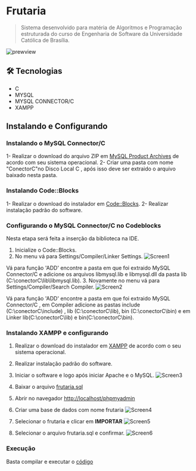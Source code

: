 # Frutaria

> Sistema desenvolvido para matéria de Algoritmos e Programação estruturada do curso de Engenharia de Software da Universidade Católica de Brasília.

![prewview](https://cdn.discordapp.com/attachments/973629987192184952/1121133935347368016/image.png)

## 🛠 Tecnologias

  - C
  - MYSQL
  - MYSQL CONNECTOR/C  
  - XAMPP
  
## Instalando e Configurando

### Instalando o MySQL Connector/C
1- Realizar o download do arquivo ZIP em [MySQL Product Archives](https://downloads.mysql.com/archives/c-c/) de acordo com seu sistema operacional.
2- Criar uma pasta com nome "ConectorC"no Disco Local C , após isso deve ser extraido o arquivo baixado nesta pasta.

### Instalando Code::Blocks
1- Realizar o download do instalador em [Code::Blocks](https://www.codeblocks.org/downloads/binaries/).
2- Realizar instalação padrão do software.

### Configurando o MySQL Connector/C no Codeblocks
Nesta etapa será feita a inserção da biblioteca na IDE.

1. Inicialize o Code::Blocks.
2. No menu vá para Settings/Compiler/Linker Settings.
![Screen1](https://cdn.discordapp.com/attachments/982291225283551262/1034524002951106640/unknown.png)

Vá para função 'ADD' encontre a pasta em que foi extraido MySQL Connector/C e adicione os arquivos libmysql.lib e libmysql.dll da pasta lib (C:\conectorC\lib\libmysql.lib).
3. Novamente no menu vá para Settings/Compiler/Search Compiler.
![Screen2](https://media.discordapp.net/attachments/982291225283551262/1034529264286044221/unknown.png?width=693&height=676)

Vá para função 'ADD' encontre a pasta em que foi extraido MySQL Connector/C , em Compiler adicione as pastas include (C:\conectorC\include) , lib (C:\conectorC\lib), bin (C:\conectorC\bin) e em Linker lib(C:\conectorC\lib) e bin(C:\conectorC\bin).

### Instalando XAMPP e configurando 

1. Realizar o download do instalador em [XAMPP](https://www.apachefriends.org/pt_br/index.html) de acordo com o seu sistema operacional.
2. Realizar instalação padrão do software.
3. Iniciar o software e logo após iniciar Apache e o MySQL.
![Screen3](https://cdn.discordapp.com/attachments/982291225283551262/1034532879935479849/unknown.png)

4. Baixar o arquivo [frutaria.sql](https://github.com/duduantero/projeto-C-GPE17M0131/blob/main/frutaria.sql)
5. Abrir no navegador [http://localhost/phpmyadmin](http://localhost/phpmyadmin)
6. Criar uma base de dados com nome frutaria
![Screen4](https://user-images.githubusercontent.com/96095997/197899392-8eb81743-5daa-4b3a-b554-0bf44df8eaa8.png)
7. Selecionar o frutaria e clicar em **IMPORTAR** 
![Screen5](https://cdn.discordapp.com/attachments/982291225283551262/1034608601232318494/unknown.png)
9. Selecionar o arquivo frutaria.sql e confirmar.
![Screen6](https://media.discordapp.net/attachments/982291225283551262/1034608773878259742/unknown.png?width=732&height=193)

### Execução
Basta compilar e executar o [código](https://github.com/duduantero/projeto-C-GPE17M0131/blob/main/main.c)
